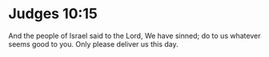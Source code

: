 # Judges 10:15

And the people of Israel said to the Lord, We have sinned; do to us whatever seems good to you. Only please deliver us this day.
